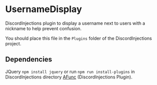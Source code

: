# UsernameDisplay
DiscordInjections plugin to display a username next to users with a nickname to help prevent confusion.

You should place this file in the `Plugins` folder of the DiscordInjections project.

## Dependencies
JQuery `npm install jquery` or run `npm run install-plugins` in DiscordInjections directory
[AFunc](https://github.com/SnazzyPine25/AFunc) (DiscordInjections Plugin).
